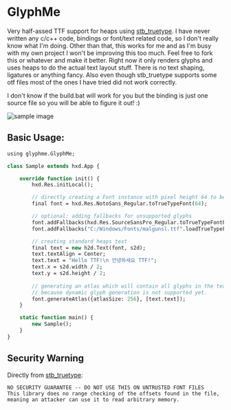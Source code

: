 # GlyphMe

Very half-assed TTF support for heaps using [stb_truetype](https://github.com/nothings/stb).
I have never written any c/c++ code, bindings or font/text related code, so I don't really know what I'm doing.
Other than that, this works for me and as I'm busy with my own project I won't be improving this too much.
Feel free to fork this or whatever and make it better. Right now it only renders glyphs and uses heaps to do the 
actual text layout stuff. There is no text shaping, ligatures or anything fancy. 
Also even though stb_truetype supports some otf files most of the ones I have tried did not work correctly.

I don't know if the build.bat will work for you but the binding is just one source file so you will be able to figure it out! :)

![sample image](https://imgur.com/BEgvVP3.png)
## Basic Usage:

```haxe
using glyphme.GlyphMe;

class Sample extends hxd.App {

	override function init() {
		hxd.Res.initLocal();

		// directly creating a Font instance with pixel height 64 to be used in standard heaps components
		final font = hxd.Res.NotoSans_Regular.toTrueTypeFont(64);

		// optional: adding fallbacks for unsupported glyphs 
		font.addFallbacks(hxd.Res.SourceSansPro_Regular.toTrueTypeFontFile().getInfos());
		font.addFallbacks("C:/Windows/Fonts/malgunsl.ttf".loadTrueTypeFontFile().getInfos()); // standard windows korean font

		// creating standard heaps text
		final text = new h2d.Text(font, s2d);
		text.textAlign = Center;
		text.text = "Hello TTF!\n 안녕하세요 TTF!";
		text.x = s2d.width / 2;
		text.y = s2d.height / 2;
        
		// generating an atlas which will contain all glyphs in the text 
		// because dynamic glyph generation is not supported yet. 
		font.generateAtlas({atlasSize: 256}, [text.text]);
	}

	static function main() {
		new Sample();
	}
}
```

## Security Warning 

Directly from [stb_truetype](https://github.com/nothings/stb/blob/af1a5bc352164740c1cc1354942b1c6b72eacb8a/stb_truetype.h#L6):
```
NO SECURITY GUARANTEE -- DO NOT USE THIS ON UNTRUSTED FONT FILES
This library does no range checking of the offsets found in the file,
meaning an attacker can use it to read arbitrary memory.
```
